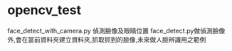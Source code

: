 # opencv_test

face_detect_with_camera.py 偵測臉像及眼睛位置
face_detect.py做偵測臉像外,會在當前資料夾建立資料夾,抓取抓到的臉像,未來做人臉辨識用之範例
